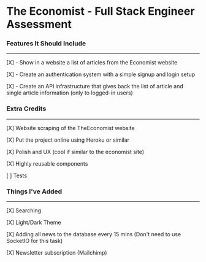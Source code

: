 # The Economist - Full Stack Engineer Assessment

### Features It Should Include

---

[X] - Show in a website a list of articles from the Economist website

[X] - Create an authentication system with a simple signup and login setup

[X] - Create an API infrastructure that gives back the list of article and single article information (only to logged-in users)

### Extra Credits

---

[X] Website scraping of the TheEconomist website

[X] Put the project online using Heroku or similar

[X] Polish and UX (cool if similar to the economist site)

[X] Highly reusable components

[ ] Tests

### Things I've Added

---

[X] Searching

[X] Light/Dark Theme

[X] Adding all news to the database every 15 mins (Don't need to use SocketIO for this task)

[X] Newsletter subscription (Mailchimp)
